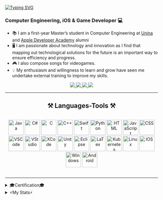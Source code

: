 [![Typing SVG](https://readme-typing-svg.demolab.com/?font=Righteous&size=35&weight=400&pause=1000&color=24B6F7&random=false&width=437&height=60&lines=Hello+!+👋;I+'m+Serena+Savarese+!+🦖)](https://git.io/typing-svg)

<h3 align="centre">Computer Engineering, iOS & Game Developer 💻</h3>

- 📚 I am a first-year Master’s student in Computer Engineering at [Unina](http://www.unina.it/home;jsessionid=713EDAFF2C4FF71107586896FA049017.node_publisher12) and  [Apple Developer Academy](https://www.developeracademy.unina.it/it/) alumni
  <!-- Hardworking and motivated computer engineering student with strong communication skills and the ability to be proactive. -->
- 🖥️ I am passionate about technology and innovation as I find that mapping out technological solutions for
the future is an important way to ensure efficiency and progress.
- 🎮 I also compose songs for videogames. 
- 💡 My enthusiasm and willingness to learn and grow have seen me undertake external training to improve my skills.
<!-- - 🌍 Check out my website here: [My Portfolio Website](https://babysauro.github.io/BabysauroWebSite/) -->


<div align="center">
   <a href="mailto:sesesa02@gmail.com">
    <img src="https://img.shields.io/badge/Gmail-D14836?style=for-the-badge&logo=gmail&logoColor=white" />
  </a>
  <a href="https://www.linkedin.com/in/serena-savarese-13a93024b">
    <img src="https://img.shields.io/badge/LinkedIn-0077B5?style=for-the-badge&logo=linkedin&logoColor=white" />
  </a>
  <a href="https://discord.com/channels/@me">
    <img src="https://img.shields.io/badge/Discord-5865F2?style=for-the-badge&logo=discord&logoColor=white" />
  </a>
  <a href="https://soundcloud.com/babysauro-681006921">
    <img src="https://img.shields.io/badge/SoundCloud-FF3300?style=for-the-badge&logo=soundcloud&logoColor=white" />
  </a>
</div>


<!--
![babysauro's GitHub stats](https://github-readme-stats.vercel.app/api?username=babysauro&show_icons=true&theme=tokyonight) &nbsp; &nbsp; [![Top Langs](https://github-readme-stats.vercel.app/api/top-langs/?username=babysauro&theme=tokyonight&hide_progress=true)](https://github.com/babysauro/github-readme-stats)
-->

___________________________________________________________________________________________________________________________
<h2 align="center">⚒️ Languages-Tools ⚒️</h2>
<br/>
<div align="center">
   <img  alt="Java" width="50px" src="https://cdn.jsdelivr.net/gh/devicons/devicon@latest/icons/java/java-original.svg"/>
   <img  alt="C#" width="50px" src="https://cdn.jsdelivr.net/gh/devicons/devicon@latest/icons/csharp/csharp-line.svg"/>
   <img  alt="C" width="50px" src="https://cdn.jsdelivr.net/gh/devicons/devicon@latest/icons/c/c-plain.svg"/>
   <img  alt="C++" width="50px" src="https://cdn.jsdelivr.net/gh/devicons/devicon@latest/icons/cplusplus/cplusplus-plain.svg"/>
   <img  alt="Swift" width="50px" src="https://cdn.jsdelivr.net/gh/devicons/devicon@latest/icons/swift/swift-original.svg"/>
   <img  alt="Python" width="50px" src="https://cdn.jsdelivr.net/gh/devicons/devicon@latest/icons/python/python-original.svg"/>
   <img  alt="HTML" width="50px" src="https://cdn.jsdelivr.net/gh/devicons/devicon@latest/icons/html5/html5-plain.svg"/>
   <img  alt="JavaScript" width="50px" src="https://cdn.jsdelivr.net/gh/devicons/devicon@latest/icons/javascript/javascript-plain.svg"/>
   <img  alt="CSS" width="50px" src="https://cdn.jsdelivr.net/gh/devicons/devicon@latest/icons/css3/css3-plain.svg"/>
   <img  alt="VSCode" width="50px" src="https://cdn.jsdelivr.net/gh/devicons/devicon@latest/icons/vscode/vscode-original.svg"/>
   <img  alt="VStudio" width="50px" src="https://cdn.jsdelivr.net/gh/devicons/devicon@latest/icons/visualstudio/visualstudio-plain.svg"/>
   <img  alt="XCode" width="50px" src="https://cdn.jsdelivr.net/gh/devicons/devicon@latest/icons/xcode/xcode-original.svg"/>
   <img  alt="Unity" width="50px" src="https://cdn.jsdelivr.net/gh/devicons/devicon@latest/icons/unity/unity-original.svg"/>
   <img  alt="Eclipse" width="50px" src="https://cdn.jsdelivr.net/gh/devicons/devicon@latest/icons/eclipse/eclipse-original.svg"/>
   <img  alt="LaTex" width="50px" src="https://img.icons8.com/?size=100&id=WBooq2dInw0x&format=png&color=000000"/>
   <img  alt="Kubernetes" width="50px" src="https://cdn.jsdelivr.net/gh/devicons/devicon@latest/icons/kubernetes/kubernetes-original.svg"/>
   <img  alt="Linux" width="50px" src="https://cdn.jsdelivr.net/gh/devicons/devicon@latest/icons/linux/linux-original.svg"/>
   <img  alt="IOS" width="50px" src="https://cdn.jsdelivr.net/gh/devicons/devicon@latest/icons/apple/apple-original.svg"/>
   <img  alt="Windows" width="50px" src="https://cdn.jsdelivr.net/gh/devicons/devicon@latest/icons/windows11/windows11-original.svg"/>
   <img  alt="Android" width="50px" src="https://cdn.jsdelivr.net/gh/devicons/devicon@latest/icons/android/android-plain.svg"/>
   
</div>
<br/>
<hr/>

<!--
<div align="center">
   <h2>✅ My Contributions ✅</h2>
   <br>
   <img src="https://github.com/babysauro/babysauro/blob/output/github-contribution-grid-snake.gif" alt="snake gif">
</div>
-->
<details>
  <summary>🎓Certification🎓</summary>
  <ul>
    <li><strong>Google Digital Training - Fundamentals of Digital Marketing</strong><br/>
    <em>Issued by Google</em></li>
  </ul>
</details>


<details>
<summary>⚡️My Stats⚡️</summary>
<br>
<div>
   <!--<a href="https://git.io/streak-stats"><img width=420 src="https://streak-stats.demolab.com?user=babysauro&theme=dark" alt="GitHub Streak" /></a> -->
   <img width=400 src="https://github-readme-stats.vercel.app/api?username=babysauro&show_icons=true&theme=dark&rank_icon=github" alt="GitHub Streak"/>
</br>
   <img width=300 align="center" src="https://github-readme-stats.vercel.app/api/top-langs/?username=babysauro&theme=dark&hide_progress=true" alt="top langs" />
</div>
</details>
<!--
<h2 align="center">⚡️My Stats⚡️</h2>
<br>
<div>
   <a href="https://git.io/streak-stats"><img width=420 src="https://streak-stats.demolab.com?user=babysauro&theme=dark" alt="GitHub Streak" /></a>
   <img width=400 src="https://github-readme-stats.vercel.app/api?username=babysauro&show_icons=true&theme=dark&rank_icon=github" alt="GitHub Streak"/>
</br>
   <img width=300 align="center" src="https://github-readme-stats.vercel.app/api/top-langs/?username=babysauro&theme=dark&hide_progress=true" alt="top langs" />
</div>
-->
<!--
**babysauro/Babysauro** is a ✨ _special_ ✨ repository because its `README.md` (this file) appears on your GitHub profile.

Here are some ideas to get you started:

- 🔭 I’m currently working on ...
- 🌱 I’m currently learning ...
- 👯 I’m looking to collaborate on ...
- 🤔 I’m looking for help with ...
- 💬 Ask me about ...
- 📫 How to reach me: ...
- 😄 Pronouns: ...
- ⚡ Fun fact: ...
-->
